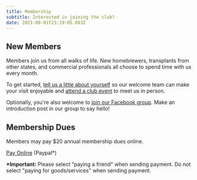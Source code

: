 ```yaml
---
title: Membership
subtitle: Interested in joining the club?
date: 2021-08-01T23:19:05.683Z
---
```

<h2>New Members</h2>
<p>Members join us from all walks of life. New homebrewers, transplants from other states, and commercial professionals all choose to spend time with us every month.</p>

<p>To get started, <a href="/welcome-visitors/">tell us a little about yourself</a> so our welcome team can make your visit enjoyable and <a href="/events">attend a club event</a> to meet us in person.</p>

<p>Optionally, you're also welcome to <a href="https://www.facebook.com/groups/1782525665128184">join our Facebook group</a>. Make an introduction post in our group to say hello!</p>

<h2>Membership Dues</h2>
<p>Members may pay $20 annual membership dues online.</p>
<p><a href="https://www.paypal.com/paypalme/KVhomebrew" class="btn">Pay Online</a> (Paypal*)</p>
<p><strong>*Important:</strong> Please select "paying a friend" when sending payment. Do not select "paying for goods/services" when sending payment.</p>